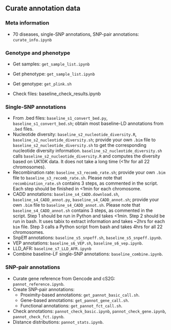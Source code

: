 ## Curate annotation data

### Meta information
- 70 diseases, single-SNP annotations, SNP-pair annotations: `curate_info.ipynb`

### Genotype and phenotype
- Get samples: `get_sample_list.ipynb`
- Get phenotype: `get_sample_list.ipynb`
- Get genotype: `get_plink.sh`

- Check files: baseline_check_results.ipynb

### Single-SNP annotations
- From .bed files: `baseline_s1_convert_bed.py`, `baseline_s1_convert_bed.sh`; obtain most baseline-LD annotations from `.bed` files.
- Nucleotide diversity: `baseline_s2_nucleotide_diversity.R`, `baseline_s2_nucleotide_diversity.sh`; provide your own `.bim` file to `baseline_s2_nucleotide_diversity.sh` to get the corresponding nucleotide diversity information. `baseline_s2_nucleotide_diversity.sh` calls `baseline_s2_nucleotide_diversity.R` and computes the diversity based on UK10K data. It does not take a long time (<1hr for all 22 chromosomes).
- Recombination rate: `baseline_s3_recomb_rate.sh`; provide your own `.bim` file to `baseline_s3_recomb_rate.sh`. Please note that `recombination_rate.sh` contains 3 steps, as commented in the script. Each step should be finished in <1min for each chromosome. 
- CADD annotations: `baseline_s4_CADD.download.sh`, `baseline_s4_CADD_annot.py`, `baseline_s4_CADD_annot.sh`; provide your own `.bim` file to `baseline_s4_CADD_annot.sh`. Please note that `baseline_s4_CADD_annot.sh` contains 3 steps, as commented in the script. Step 1 should be run in Python and takes <1min. Step 2 should be run in bash. It uses tabix to extract information and takes ~2hrs for each `bim` file. Step 3 calls a Python script from bash and takes 4hrs for all 22 chromosomes. 
- SnpEff annotations: `baseline_s5_snpeff.sh`, `baseline_s5_snpeff.ipynb`.
- VEP annotations: `baseline_s6_VEP.sh`, `baseline_s6_vep.ipynb`.
- LLD_AFR: `baseline_s7_LLD_AFR.ipynb`
- Combine baseline-LF single-SNP annotations: `baseline_combine.ipynb`.

### SNP-pair annotations
- Curate gene reference from Gencode and cS2G: `pannot_reference.ipynb`.
- Create SNP-pair annotations:
  - Proximity-based annotations: `get_pannot_basic_call.sh`.
  - Gene-based annotations: `get_pannot_gene_call.sh`.
  - Functional annotations: `get_pannot_fct_call.sh`.
- Check annotations: `pannot_check_basic.ipynb`, `pannot_check_gene.ipynb`, `pannot_check_fct.ipynb`.
- Distance distributions: `pannot_stats.ipynb`.
